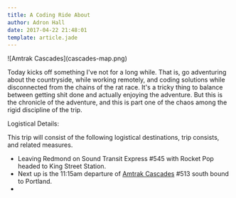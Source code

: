 ```yaml
---
title: A Coding Ride About
author: Adron Hall
date: 2017-04-22 21:48:01
template: article.jade
---
```

<div class="image float-right">
    ![Amtrak Cascades](cascades-map.png)
</div>

Today kicks off something I've not for a long while. That is, go adventuring about the countryside, while working remotely, and coding solutions while disconnected from the chains of the rat race. It's a tricky thing to balance between getting shit done and actually enjoying the adventure. But this is the chronicle of the adventure, and this is part one of the chaos among the rigid discipline of the trip.

<span class="more"></span>

Logistical Details:

This trip will consist of the following logistical destinations, trip consists, and related measures.

* Leaving Redmond on Sound Transit Express #545 with Rocket Pop headed to King Street Station.
* Next up is the 11:15am departure of [Amtrak Cascades](http://www.amtrakcascades.com/) #513 south bound to Portland.
* 


